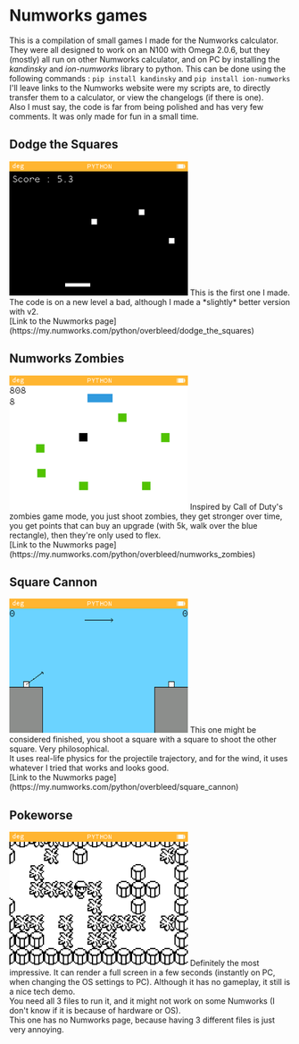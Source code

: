 # Numworks games
This is a compilation of small games I made for the Numworks calculator. <br />
They were all designed to work on an N100 with Omega 2.0.6, but they (mostly) all run on other Numworks calculator, and on PC by installing the *kandinsky* and *ion-numworks* library to python.
This can be done using the following commands : ```pip install kandinsky``` and ```pip install ion-numworks``` <br />
I'll leave links to the Numworks website were my scripts are, to directly transfer them to a calculator, or view the changelogs (if there is one). <br />
Also I must say, the code is far from being polished and has very few comments. It was only made for fun in a small time.

## Dodge the Squares
<img src="https://github.com/OverBleed/Numworks-games/blob/main/Dodge_the_square_screenshot.png" width="320">
This is the first one I made. The code is on a new level a bad, although I made a *slightly* better version with v2. <br /> 
[Link to the Nuwmorks page](https://my.numworks.com/python/overbleed/dodge_the_squares)

## Numworks Zombies
<img src="https://github.com/OverBleed/Numworks-games/blob/main/Numworks_zombies_screenshot.png" width="320">
Inspired by Call of Duty's zombies game mode, you just shoot zombies, they get stronger over time, you get points that can buy an upgrade (with 5k, walk over the blue rectangle), then they're only used to flex. <br /> 
[Link to the Nuwmorks page](https://my.numworks.com/python/overbleed/numworks_zombies)

## Square Cannon
<img src="https://github.com/OverBleed/Numworks-games/blob/main/Square_cannon_screenshot.png" width="320">
This one might be considered finished, you shoot a square with a square to shoot the other square. Very philosophical. <br />
It uses real-life physics for the projectile trajectory, and for the wind, it uses whatever I tried that works and looks good. <br /> 
[Link to the Nuwmorks page](https://my.numworks.com/python/overbleed/square_cannon)

## Pokeworse
<img src="https://github.com/OverBleed/Numworks-games/blob/main/Pokeworse_screenshot.png" width="320">
Definitely the most impressive. It can render a full screen in a few seconds (instantly on PC, when changing the OS settings to PC).
Although it has no gameplay, it still is a nice tech demo. <br />
You need all 3 files to run it, and it might not work on some Numworks (I don't know if it is because of hardware or OS). <br />
This one has no Numworks page, because having 3 different files is just very annoying.

